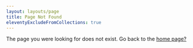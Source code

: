 ```yaml
---
layout: layouts/page
title: Page Not Found
eleventyExcludeFromCollections: true
---
```

The page you were looking for does not exist. Go back to the [home page?](/)
